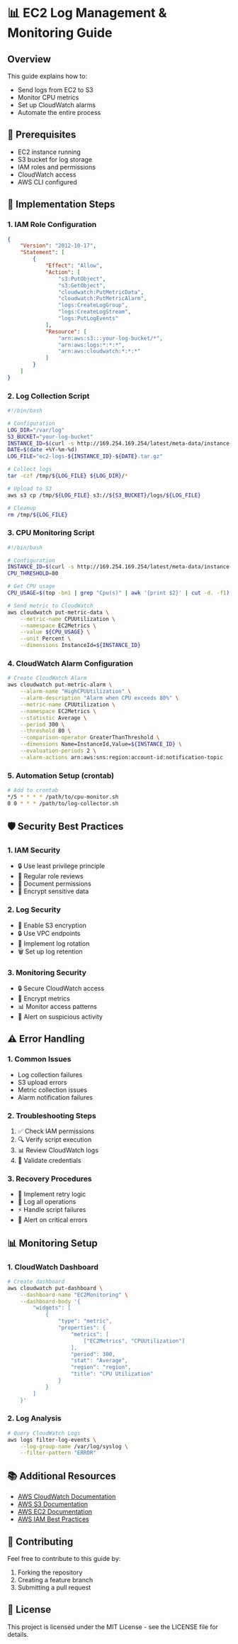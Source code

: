 # 📊 EC2 Log Management & Monitoring Guide

## Overview
This guide explains how to:
- Send logs from EC2 to S3
- Monitor CPU metrics
- Set up CloudWatch alarms
- Automate the entire process

## 🚨 Prerequisites
- EC2 instance running
- S3 bucket for log storage
- IAM roles and permissions
- CloudWatch access
- AWS CLI configured

## 🔧 Implementation Steps

### 1. IAM Role Configuration
```json
{
    "Version": "2012-10-17",
    "Statement": [
        {
            "Effect": "Allow",
            "Action": [
                "s3:PutObject",
                "s3:GetObject",
                "cloudwatch:PutMetricData",
                "cloudwatch:PutMetricAlarm",
                "logs:CreateLogGroup",
                "logs:CreateLogStream",
                "logs:PutLogEvents"
            ],
            "Resource": [
                "arn:aws:s3:::your-log-bucket/*",
                "arn:aws:logs:*:*:*",
                "arn:aws:cloudwatch:*:*:*"
            ]
        }
    ]
}
```

### 2. Log Collection Script
```bash
#!/bin/bash

# Configuration
LOG_DIR="/var/log"
S3_BUCKET="your-log-bucket"
INSTANCE_ID=$(curl -s http://169.254.169.254/latest/meta-data/instance-id)
DATE=$(date +%Y-%m-%d)
LOG_FILE="ec2-logs-${INSTANCE_ID}-${DATE}.tar.gz"

# Collect logs
tar -czf /tmp/${LOG_FILE} ${LOG_DIR}/*

# Upload to S3
aws s3 cp /tmp/${LOG_FILE} s3://${S3_BUCKET}/logs/${LOG_FILE}

# Cleanup
rm /tmp/${LOG_FILE}
```

### 3. CPU Monitoring Script
```bash
#!/bin/bash

# Configuration
INSTANCE_ID=$(curl -s http://169.254.169.254/latest/meta-data/instance-id)
CPU_THRESHOLD=80

# Get CPU usage
CPU_USAGE=$(top -bn1 | grep "Cpu(s)" | awk '{print $2}' | cut -d. -f1)

# Send metric to CloudWatch
aws cloudwatch put-metric-data \
    --metric-name CPUUtilization \
    --namespace EC2Metrics \
    --value ${CPU_USAGE} \
    --unit Percent \
    --dimensions InstanceId=${INSTANCE_ID}
```

### 4. CloudWatch Alarm Configuration
```bash
# Create CloudWatch Alarm
aws cloudwatch put-metric-alarm \
    --alarm-name "HighCPUUtilization" \
    --alarm-description "Alarm when CPU exceeds 80%" \
    --metric-name CPUUtilization \
    --namespace EC2Metrics \
    --statistic Average \
    --period 300 \
    --threshold 80 \
    --comparison-operator GreaterThanThreshold \
    --dimensions Name=InstanceId,Value=${INSTANCE_ID} \
    --evaluation-periods 2 \
    --alarm-actions arn:aws:sns:region:account-id:notification-topic
```

### 5. Automation Setup (crontab)
```bash
# Add to crontab
*/5 * * * * /path/to/cpu-monitor.sh
0 0 * * * /path/to/log-collector.sh
```

## 🛡️ Security Best Practices

### 1. IAM Security
- 🔒 Use least privilege principle
- 🔑 Regular role reviews
- 📜 Document permissions
- 🔐 Encrypt sensitive data

### 2. Log Security
- 🔐 Enable S3 encryption
- 🔒 Use VPC endpoints
- 📝 Implement log rotation
- 🗑️ Set up log retention

### 3. Monitoring Security
- 🔒 Secure CloudWatch access
- 🔐 Encrypt metrics
- 📊 Monitor access patterns
- 🚨 Alert on suspicious activity

## ⚠️ Error Handling

### 1. Common Issues
- Log collection failures
- S3 upload errors
- Metric collection issues
- Alarm notification failures

### 2. Troubleshooting Steps
1. ✅ Check IAM permissions
2. 🔍 Verify script execution
3. 📊 Review CloudWatch logs
4. 🔑 Validate credentials

### 3. Recovery Procedures
- 🔄 Implement retry logic
- 📝 Log all operations
- ⚡ Handle script failures
- 🚨 Alert on critical errors

## 📊 Monitoring Setup

### 1. CloudWatch Dashboard
```bash
# Create dashboard
aws cloudwatch put-dashboard \
    --dashboard-name "EC2Monitoring" \
    --dashboard-body '{
        "widgets": [
            {
                "type": "metric",
                "properties": {
                    "metrics": [
                        ["EC2Metrics", "CPUUtilization"]
                    ],
                    "period": 300,
                    "stat": "Average",
                    "region": "region",
                    "title": "CPU Utilization"
                }
            }
        ]
    }'
```

### 2. Log Analysis
```bash
# Query CloudWatch Logs
aws logs filter-log-events \
    --log-group-name /var/log/syslog \
    --filter-pattern "ERROR"
```

## 📚 Additional Resources

- [AWS CloudWatch Documentation](https://docs.aws.amazon.com/cloudwatch/)
- [AWS S3 Documentation](https://docs.aws.amazon.com/s3/)
- [AWS EC2 Documentation](https://docs.aws.amazon.com/ec2/)
- [AWS IAM Best Practices](https://docs.aws.amazon.com/IAM/latest/UserGuide/best-practices.html)

## 🤝 Contributing

Feel free to contribute to this guide by:
1. Forking the repository
2. Creating a feature branch
3. Submitting a pull request

## 📄 License

This project is licensed under the MIT License - see the LICENSE file for details. 